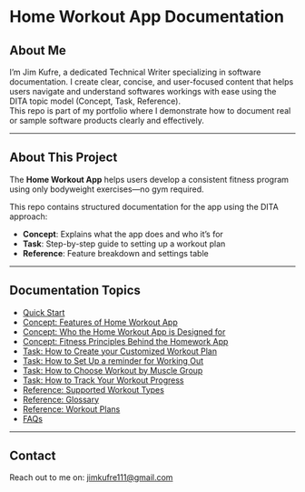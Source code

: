 # Home Workout App Documentation

## About Me
I’m Jim Kufre, a dedicated Technical Writer specializing in software documentation. I create clear, concise, and user-focused content that helps users navigate and understand softwares workings with ease using the DITA topic model (Concept, Task, Reference).  
This repo is part of my portfolio where I demonstrate how to document real or sample software products clearly and effectively.

---

## About This Project
The **Home Workout App** helps users develop a consistent fitness program using only bodyweight exercises—no gym required.

This repo contains structured documentation for the app using the DITA approach:

- **Concept**: Explains what the app does and who it’s for  
- **Task**: Step-by-step guide to setting up a workout plan  
- **Reference**: Feature breakdown and settings table

---

## Documentation Topics
- [Quick Start](/docs/Quickstart.md)
- [Concept: Features of Home Workout App](./docs/concept.md)
- [Concept: Who the Home Workout App is Designed for](docs/usertypes.md)
- [Concept: Fitness Principles Behind the Homework App](docs/training-principles.md)
- [Task: How to Create your Customized Workout Plan](./docs/task.md)
- [Task: How to Set Up a reminder for Working Out](docs/reminder.md)
- [Task: How to Choose Workout by Muscle Group](docs/workout-by-muscle-group.md)
- [Task: How to Track Your Workout Progress](docs/tracking.md)
- [Reference: Supported Workout Types](./docs/reference.md)
- [Reference: Glossary](./docs/Glossary.md)
- [Reference: Workout Plans](./docs/Workout-plans.md)
- [FAQs](./docs/FAQs.md)

---

## Contact
Reach out to me on: [jimkufre111@gmail.com](mailto:jimkufre111@gmail.com)
